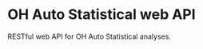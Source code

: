 OH Auto Statistical web API
===========================

RESTful web API for OH Auto Statistical analyses.
